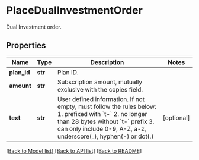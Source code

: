 # PlaceDualInvestmentOrder

Dual Investment order.
## Properties
Name | Type | Description | Notes
------------ | ------------- | ------------- | -------------
**plan_id** | **str** | Plan ID. | 
**amount** | **str** | Subscription amount, mutually exclusive with the copies field. | 
**text** | **str** | User defined information. If not empty, must follow the rules below:  1. prefixed with &#x60;t-&#x60; 2. no longer than 28 bytes without &#x60;t-&#x60; prefix 3. can only include 0-9, A-Z, a-z, underscore(_), hyphen(-) or dot(.)  | [optional] 

[[Back to Model list]](../README.md#documentation-for-models) [[Back to API list]](../README.md#documentation-for-api-endpoints) [[Back to README]](../README.md)


